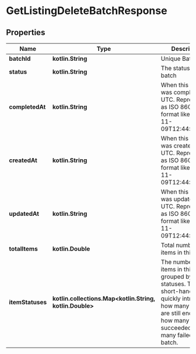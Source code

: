 
# GetListingDeleteBatchResponse

## Properties
| Name | Type | Description | Notes |
| ------------ | ------------- | ------------- | ------------- |
| **batchId** | **kotlin.String** | Unique Batch ID |  |
| **status** | **kotlin.String** | The status of the batch |  |
| **completedAt** | **kotlin.String** | When this batch was completed in UTC.  Represented as ISO 8601 format like 2021-11-09T12:44:31.000Z |  |
| **createdAt** | **kotlin.String** | When this batch was created in UTC.  Represented as ISO 8601 format like 2021-11-09T12:44:31.000Z |  |
| **updatedAt** | **kotlin.String** | When this batch was updated in UTC.  Represented as ISO 8601 format like 2021-11-09T12:44:31.000Z |  |
| **totalItems** | **kotlin.Double** | Total number of items in this batch |  |
| **itemStatuses** | **kotlin.collections.Map&lt;kotlin.String, kotlin.Double&gt;** | The number of items in this batch grouped by their statuses. This is a short-hand way to quickly introspect how many items are still enqued, how many succeeded or how many failed in a batch. |  |



